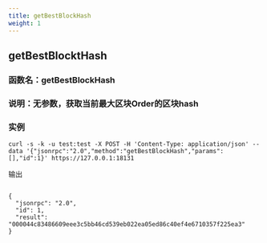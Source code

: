 ```yaml
---
title: getBestBlockHash
weight: 1
---
```


## getBestBlocktHash
### 函数名：getBestBlockHash
### 说明：无参数，获取当前最大区块Order的区块hash
### 实例

```
curl -s -k -u test:test -X POST -H 'Content-Type: application/json' --data '{"jsonrpc":"2.0","method":"getBestBlockHash","params":[],"id":1}' https://127.0.0.1:18131
```
输出
```

{
  "jsonrpc": "2.0",
  "id": 1,
  "result": "000044c83486609eee3c5bb46cd539eb022ea05ed86c40ef4e6710357f225ea3"
}
```



